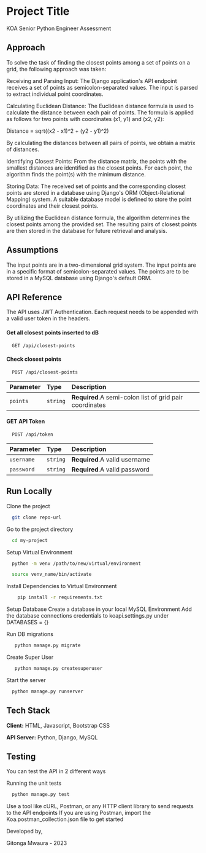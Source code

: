 
# Project Title

KOA Senior Python Engineer Assessment


## Approach 


To solve the task of finding the closest points among a set of points on a grid, the following approach was taken:

Receiving and Parsing Input: The Django application's API endpoint receives a set of points as semicolon-separated values. The input is parsed to extract individual point coordinates.

Calculating Euclidean Distance: The Euclidean distance formula is used to calculate the distance between each pair of points. The formula is applied as follows for two points with coordinates (x1, y1) and (x2, y2):

Distance = sqrt((x2 - x1)^2 + (y2 - y1)^2)

By calculating the distances between all pairs of points, we obtain a matrix of distances.

Identifying Closest Points: From the distance matrix, the points with the smallest distances are identified as the closest points. For each point, the algorithm finds the point(s) with the minimum distance.

Storing Data: The received set of points and the corresponding closest points are stored in a database using Django's ORM (Object-Relational Mapping) system. A suitable database model is defined to store the point coordinates and their closest points.

By utilizing the Euclidean distance formula, the algorithm determines the closest points among the provided set. The resulting pairs of closest points are then stored in the database for future retrieval and analysis.

## Assumptions 
The input points are in a two-dimensional grid system.
The input points are in a specific format of semicolon-separated values.
The points are to be stored in a MySQL database using Django's default ORM.
## API Reference
The API uses JWT Authentication. Each request needs to be appended with a valid user token in the headers.

#### Get all closest points inserted to dB

```http
  GET /api/closest-points
```

#### Check closest points 

```http
  POST /api/closest-points
```

| Parameter | Type     | Description                       |
| :-------- | :------- | :-------------------------------- |
| `points`      | `string` | **Required**.A semi-colon list of grid pair coordinates |



#### GET API Token

```http
  POST /api/token
```

| Parameter | Type     | Description                       |
| :-------- | :------- | :-------------------------------- |
| `username`      | `string` | **Required**.A valid username |
| `password`      | `string` | **Required**.A valid password |
    
## Run Locally

Clone the project

```bash
  git clone repo-url
```

Go to the project directory

```bash
  cd my-project
```

Setup Virtual Environment

```bash
  python -m venv /path/to/new/virtual/environment
```

```bash
  source venv_name/bin/activate
```

Install Dependencies to Virtual Environment

```bash
    pip install -r requirements.txt
```
Setup Database
  Create a database in your local MySQL Environment
  Add the database connections credentials to koapi.settings.py under DATABASES = {}

Run DB migrations

```bash
   python manage.py migrate
```

Create Super User

```bash
   python manage.py createsuperuser
```

Start the server

```bash
  python manage.py runserver
```


## Tech Stack

**Client:** HTML, Javascript, Bootstrap CSS

**API Server:** Python, Django, MySQL


## Testing
You can test the API in 2 different ways

 Running the unit tests

  ```bash
    python manage.py test
  ```
Use a tool like cURL, Postman, or any HTTP client library to send requests to the API endpoints
  If you are using Postman, import the Koa.postman_collection.json file to get started


Developed by,

Gitonga Mwaura - 2023